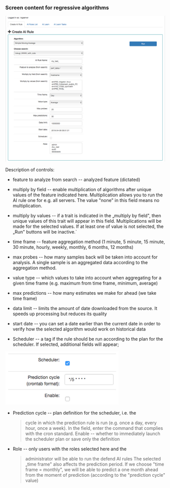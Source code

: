 ### Screen content for regressive algorithms

![](./media/media/image66.png)

Description of controls:

-   feature to analyze from search -- analyzed feature (dictated)

-   multiply by field -- enable multiplication of algorithms after
    unique values of the feature indicated here. Multiplication allows
    you to run the AI rule one for e.g. all servers. The value "none" in
    this field means no multiplication.

-   multiply by values -- if a trait is indicated in the „multiply by
    field", then unique values of this trait will appear in this field.
    Multiplications will be made for the selected values. If at least
    one of value is not selected, the „Run" buttons will be inactive.\`

-   time frame -- feature aggregation method (1 minute, 5 minute, 15
    minute, 30 minute, hourly, weekly, monthly, 6 months, 12 months)

-   max probes -- how many samples back will be taken into account for
    analysis. A single sample is an aggregated data according to the
    aggregation method.

-   value type -- which values to take into account when aggregating for
    a given time frame (e.g. maximum from time frame, minimum, average)

-   max predictions -- how many estimates we make for ahead (we take
    time frame)

-   data limit -- limits the amount of date downloaded from the source.
    It speeds up processing but reduces its quality

-   start date -- you can set a date earlier than the current date in
    order to verify how the selected algorithm would work on historical
    data

-   Scheduler -- a tag if the rule should be run according to the plan
    for the scheduler. If selected, additional fields will appear;

![](./media/media/image67.png)

-   Prediction cycle -- plan definition for the scheduler, i.e. the
    > cycle in which the prediction rule is run (e.g. once a day, every
    > hour, once a week). In the field, enter the command that complies
    > with the cron standard. Enable -- whether to immediately launch
    > the scheduler plan or save only the definition

<!-- -->

-   Role -- only users with the roles selected here and the
    > administrator will be able to run the defend AI rules The selected
    > „time frame" also affects the prediction period. If we choose
    > "time frame = monthly", we will be able to predict a one month
    > ahead from the moment of prediction (according to the "prediction
    > cycle" value)
